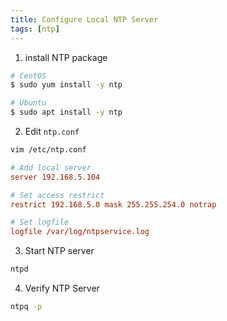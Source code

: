 ```yaml
---
title: Configure Local NTP Server
tags: [ntp]
---
```


1. install NTP package

```bash
# CentOS
$ sudo yum install -y ntp

# Ubuntu
$ sudo apt install -y ntp
```

2. Edit `ntp.conf`

```bash
vim /etc/ntp.conf
```

```conf
# Add local server
server 192.168.5.104

# Set access restrict
restrict 192.168.5.0 mask 255.255.254.0 notrap

# Set logfile
logfile /var/log/ntpservice.log
```

3. Start NTP server

```bash
ntpd
```

4. Verify NTP Server

```bash
ntpq -p
```
